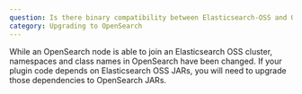 ```yaml
---
question: Is there binary compatibility between Elasticsearch-OSS and OpenSearch?
category: Upgrading to OpenSearch
---
```

While an OpenSearch node is able to join an Elasticsearch OSS cluster, namespaces and class names in OpenSearch have been changed. If your plugin code depends on Elasticsearch OSS JARs, you will need to upgrade those dependencies to OpenSearch JARs.
